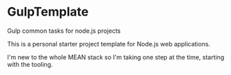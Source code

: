 # GulpTemplate
Gulp common tasks for node.js projects

This is a personal starter project template for Node.js web applications.

I'm new to the whole MEAN stack so I'm taking one step at the time, starting with the tooling.
